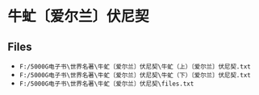 # 牛虻〔爱尔兰〕伏尼契

## Files

- `F:/5000G电子书\世界名著\牛虻〔爱尔兰〕伏尼契\牛虻（上）〔爱尔兰〕伏尼契.txt`
- `F:/5000G电子书\世界名著\牛虻〔爱尔兰〕伏尼契\牛虻（下）〔爱尔兰〕伏尼契.txt`
- `F:/5000G电子书\世界名著\牛虻〔爱尔兰〕伏尼契\files.txt`
